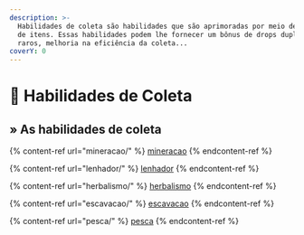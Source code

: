 ```yaml
---
description: >-
  Habilidades de coleta são habilidades que são aprimoradas por meio de coletas
  de itens. Essas habilidades podem lhe fornecer um bônus de drops duplos, drops
  raros, melhoria na eficiência da coleta...
coverY: 0
---
```


# 🌿 Habilidades de Coleta

## » As habilidades de coleta

{% content-ref url="mineracao/" %}
[mineracao](mineracao/)
{% endcontent-ref %}

{% content-ref url="lenhador/" %}
[lenhador](lenhador/)
{% endcontent-ref %}

{% content-ref url="herbalismo/" %}
[herbalismo](herbalismo/)
{% endcontent-ref %}

{% content-ref url="escavacao/" %}
[escavacao](escavacao/)
{% endcontent-ref %}

{% content-ref url="pesca/" %}
[pesca](pesca/)
{% endcontent-ref %}
